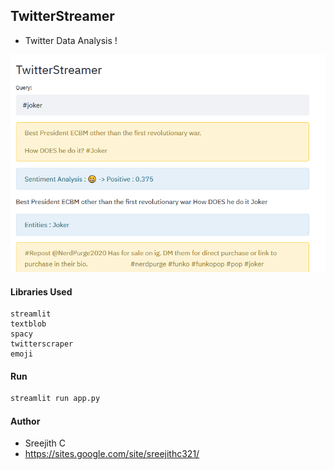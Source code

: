 ## TwitterStreamer
+ Twitter Data Analysis !

![](image.PNG)

#### Libraries Used
```
streamlit
textblob
spacy
twitterscraper
emoji
```

#### Run
```bash
streamlit run app.py
```

#### Author
+ Sreejith C
+ https://sites.google.com/site/sreejithc321/

